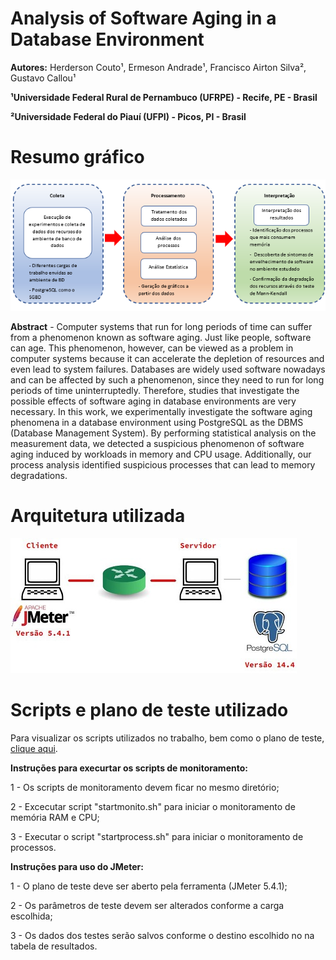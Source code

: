 # Analysis of Software Aging in a Database Environment

**Autores:** Herderson Couto¹, Ermeson Andrade¹, Francisco Airton Silva², Gustavo Callou¹

**¹Universidade Federal Rural de Pernambuco (UFRPE) - Recife, PE - Brasil**

**²Universidade Federal do Piauí (UFPI) - Picos, PI - Brasil**

# Resumo gráfico
![alt text](https://github.com/herdersoncouto/softwareagingdatabase/blob/main/Resumo.png)

**Abstract** - Computer systems that run for long periods of time can suffer from a phenomenon known as software aging. Just like people, software can age. This phenomenon, however, can be viewed as a problem in computer systems because it can accelerate the depletion of resources and even lead to system failures. Databases are widely used software nowadays and can be affected by such a phenomenon, since they need to run for long periods of time uninterruptedly. Therefore, studies that investigate the possible effects of software aging in database environments are very necessary. In this work, we experimentally investigate the software aging phenomena in a database environment using PostgreSQL as the DBMS (Database Management System). By performing statistical analysis on the measurement data, we detected a suspicious phenomenon of software aging induced by workloads in memory and CPU usage. Additionally, our process analysis identified suspicious processes that can lead to memory degradations.

# Arquitetura utilizada

![alt text](https://github.com/herdersoncouto/softwareagingdatabase/blob/main/Cliente-Servidor.JPG)

# Scripts e plano de teste utilizado

Para visualizar os scripts utilizados no trabalho, bem como o plano de teste, [clique aqui](https://www.dropbox.com/scl/fo/zgcay0ymkfjnxz7zodane/h?dl=0&rlkey=n2ozc4b4e5fim7rc3has9bpgk).

**Instruções para execurtar os scripts de monitoramento:**

1 - Os scripts de monitoramento devem ficar no mesmo diretório;

2 - Excecutar script "startmonito.sh" para iniciar o monitoramento de memória RAM e CPU;

3 - Executar o script "startprocess.sh" para iniciar o monitoramento de processos.

**Instruções para uso do JMeter:**

1 - O plano de teste deve ser aberto pela ferramenta (JMeter 5.4.1); 

2 - Os parâmetros de teste devem ser alterados conforme a carga escolhida;

3 - Os dados dos testes serão salvos conforme o destino escolhido no na tabela de resultados. 
